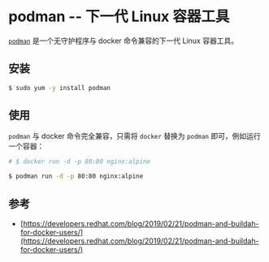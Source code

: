 # podman -- 下一代 Linux 容器工具

[`podman`](https://github.com/containers/libpod) 是一个无守护程序与 docker 命令兼容的下一代 Linux 容器工具。

## 安装

```bash
$ sudo yum -y install podman
```

## 使用

`podman` 与 docker 命令完全兼容，只需将 `docker` 替换为 `podman` 即可，例如运行一个容器：

```bash
# $ docker run -d -p 80:80 nginx:alpine

$ podman run -d -p 80:80 nginx:alpine
```

## 参考

* [https://developers.redhat.com/blog/2019/02/21/podman-and-buildah-for-docker-users/](https://developers.redhat.com/blog/2019/02/21/podman-and-buildah-for-docker-users/)

